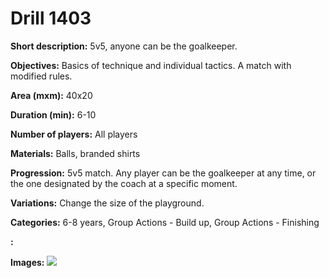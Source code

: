 # Drill 1403

**Short description:**
5v5, anyone can be the goalkeeper.

**Objectives:**
Basics of technique and individual tactics. A match with modified rules.

**Area (mxm):**
40x20

**Duration (min):**
6-10

**Number of players:**
All players

**Materials:**
Balls, branded shirts

**Progression:**
5v5 match. Any player can be the goalkeeper at any time, or the one designated by the coach at a specific moment.

**Variations:**
Change the size of the playground.

**Categories:**
6-8 years, Group Actions - Build up, Group Actions - Finishing

**:**


**Images:**
![](https://www.coachingfutsal.com/\images\843ec3bf-487a-4639-9d55-53aef1432c56_207.png)

